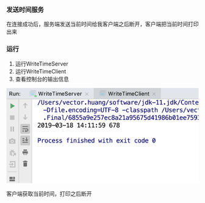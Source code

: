 ### 发送时间服务

在连接成功后，服务端发送当前时间给我客户端之后断开，客户端把当前时间打印出来


### 运行

1. 运行WriteTimeServer
2. 运行WriteTimeClient
3. 查看控制台的输出信息

![运行结果](../../../../../../../../images/test3_writetimeserver.png)

客户端获取当前时间，打印之后断开

